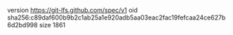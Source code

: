 version https://git-lfs.github.com/spec/v1
oid sha256:c89daf600b9b2c1ab25a1e920adb5aa03eac2fac19fefcaa24ce627b6d2bd998
size 1861
